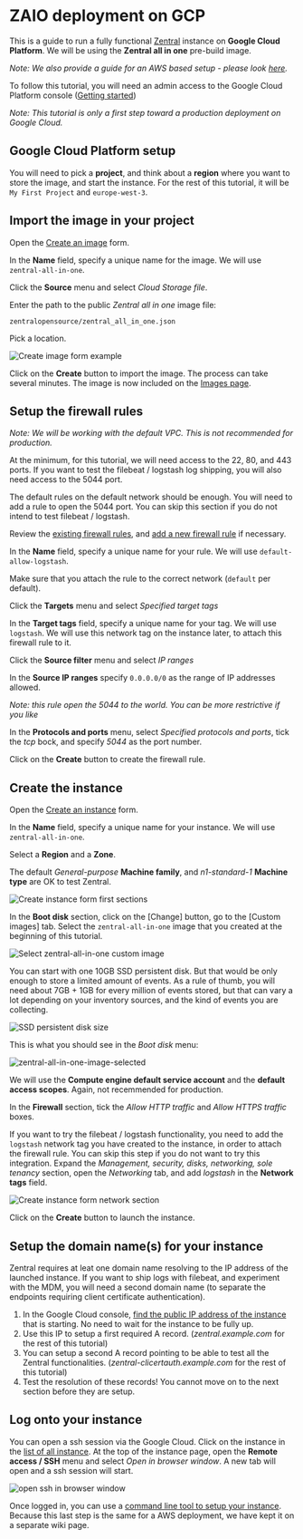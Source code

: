 # ZAIO deployment on GCP

This is a guide to run a fully functional [Zentral](https://github.com/zentralopensource/zentral) instance on **Google Cloud Platform**. 
We will be using the **Zentral all in one** pre-build image.

*Note: We also provide a guide for an AWS based setup - please look [here](../zaio-aws).*

To follow this tutorial, you will need an admin access to the Google Cloud Platform console ([Getting started](https://cloud.google.com/gcp/getting-started/))

*Note: This tutorial is only a first step toward a production deployment on Google Cloud.*

## Google Cloud Platform setup

You will need to pick a **project**, and think about a **region** where you want to store the image, and start the instance. For the rest of this tutorial, it will be `My First Project` and `europe-west-3`.

## Import the image in your project

Open the [Create an image](https://console.cloud.google.com/compute/imagesAdd) form.

In the **Name** field, specify a unique name for the image. We will use `zentral-all-in-one`.

Click the **Source** menu and select _Cloud Storage file_.

Enter the path to the public _Zentral all in one_ image file:

```
zentralopensource/zentral_all_in_one.json
```

Pick a location.

![Create image form example](../../images/deployment/zaio-gcp/create_zaio_image.png)

Click on the **Create** button to import the image. The process can take several minutes. The image is now included on the [Images page](https://console.cloud.google.com/compute/images).

## Setup the firewall rules

*Note: We will be working with the default VPC. This is not recommended for production.*

At the minimum, for this tutorial, we will need access to the 22, 80, and 443 ports. If you want to test the filebeat / logstash log shipping, you will also need access to the 5044 port.
 
The default rules on the default network should be enough. You will need to add a rule to open the 5044 port. You can skip this section if you do not intend to test filebeat / logstash.

Review the [existing firewall rules](https://console.cloud.google.com/networking/firewalls/list), and [add a new firewall rule](https://console.cloud.google.com/networking/firewalls/add) if necessary.

In the **Name** field, specify a unique name for your rule. We will use `default-allow-logstash`.

Make sure that you attach the rule to the correct network (`default` per default).

Click the **Targets** menu and select _Specified target tags_

In the **Target tags** field, specify a unique name for your tag. We will use `logstash`. We will use this network tag on the instance later, to attach this firewall rule to it.

Click the **Source filter** menu and select _IP ranges_

In the **Source IP ranges** specify `0.0.0.0/0` as the range of IP addresses allowed.

*Note: this rule open the 5044 to the world. You can be more restrictive if you like*

In the **Protocols and ports** menu, select *Specified protocols and ports*, tick the _tcp_ bock, and specify _5044_ as the port number.

Click on the **Create** button to create the firewall rule.

## Create the instance

Open the [Create an instance](https://console.cloud.google.com/compute/instancesAdd) form.

In the **Name** field, specify a unique name for your instance. We will use `zentral-all-in-one`.

Select a **Region** and a **Zone**.

The default _General-purpose_ **Machine family**, and _n1-standard-1_ **Machine type** are OK to test Zentral.

![Create instance form first sections](../../images/deployment/zaio-gcp/create_instance_top_form.png)

In the **Boot disk** section, click on the [Change] button, go to the [Custom images] tab. Select the `zentral-all-in-one` image that you created at the beginning of this tutorial.

![Select zentral-all-in-one custom image](../../images/deployment/zaio-gcp/select_image.png)

You can start with one 10GB SSD persistent disk. But that would be only enough to store a limited amount of events. As a rule of thumb, you will need about 7GB + 1GB for every million of events stored, but that can vary a lot depending on your inventory sources, and the kind of events you are collecting.

![SSD persistent disk size](../../images/deployment/zaio-gcp/ssd_persistent_disk.png)

This is what you should see in the *Boot disk* menu:

![zentral-all-in-one-image-selected](../../images/deployment/zaio-gcp/boot_disk_selected.png)

We will use the **Compute engine default service account** and the **default access scopes**. Again, not recemmended for production.

In the **Firewall** section, tick the _Allow HTTP traffic_ and _Allow HTTPS traffic_ boxes.

If you want to try the filebeat / logstash functionality, you need to add the `logstash` network tag you have created to the instance, in order to attach the firewall rule. You can skip this step if you do not want to try this integration. Expand the _Management, security, disks, networking, sole tenancy_ section, open the _Networking_ tab, and add _logstash_ in the **Network tags** field. 

![Create instance form network section](../../images/deployment/zaio-gcp/network_section.png)

Click on the **Create** button to launch the instance.

## Setup the domain name(s) for your instance

Zentral requires at leat one domain name resolving to the IP address of the launched instance. If you want to ship logs with filebeat, and experiment with the MDM, you will need a second domain name (to separate the endpoints requiring client certificate authentication).

1. In the Google Cloud console, [find the public IP address of the instance](https://console.cloud.google.com/compute/instances) that is starting. No need to wait for the instance to be fully up.
2. Use this IP to setup a first required A record. (_zentral.example.com_ for the rest of this tutorial)
3. You can setup a second A record pointing to be able to test all the Zentral functionalities. (_zentral-clicertauth.example.com_ for the rest of this tutorial)
4. Test the resolution of these records! You cannot move on to the next section before they are setup.

## Log onto your instance

You can open a ssh session via the Google Cloud. Click on the instance in the [list of all instance](https://console.cloud.google.com/compute/instances). At the top of the instance page, open the **Remote access / SSH** menu and select _Open in browser window_. A new tab will open and a ssh session will start.

![open ssh in browser window](../../images/deployment/zaio-gcp/open_ssh_in_browser_window.png)

Once logged in, you can use a [command line tool to setup your instance](../zaio-setup). Because this last step is the same for a AWS deployment, we have kept it on a separate wiki page.

